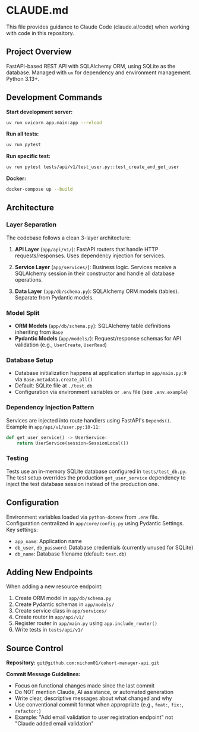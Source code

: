 # CLAUDE.md

This file provides guidance to Claude Code (claude.ai/code) when working with code in this repository.

## Project Overview

FastAPI-based REST API with SQLAlchemy ORM, using SQLite as the database. Managed with `uv` for dependency and environment management. Python 3.13+.

## Development Commands

**Start development server:**
```bash
uv run uvicorn app.main:app --reload
```

**Run all tests:**
```bash
uv run pytest
```

**Run specific test:**
```bash
uv run pytest tests/api/v1/test_user.py::test_create_and_get_user
```

**Docker:**
```bash
docker-compose up --build
```

## Architecture

### Layer Separation

The codebase follows a clean 3-layer architecture:

1. **API Layer** (`app/api/v1/`): FastAPI routers that handle HTTP requests/responses. Uses dependency injection for services.

2. **Service Layer** (`app/services/`): Business logic. Services receive a SQLAlchemy session in their constructor and handle all database operations.

3. **Data Layer** (`app/db/schema.py`): SQLAlchemy ORM models (tables). Separate from Pydantic models.

### Model Split

- **ORM Models** (`app/db/schema.py`): SQLAlchemy table definitions inheriting from `Base`
- **Pydantic Models** (`app/models/`): Request/response schemas for API validation (e.g., `UserCreate`, `UserRead`)

### Database Setup

- Database initialization happens at application startup in `app/main.py:9` via `Base.metadata.create_all()`
- Default: SQLite file at `./test.db`
- Configuration via environment variables or `.env` file (see `.env.example`)

### Dependency Injection Pattern

Services are injected into route handlers using FastAPI's `Depends()`. Example in `app/api/v1/user.py:10-11`:

```python
def get_user_service() -> UserService:
    return UserService(session=SessionLocal())
```

### Testing

Tests use an in-memory SQLite database configured in `tests/test_db.py`. The test setup overrides the production `get_user_service` dependency to inject the test database session instead of the production one.

## Configuration

Environment variables loaded via `python-dotenv` from `.env` file. Configuration centralized in `app/core/config.py` using Pydantic Settings. Key settings:
- `app_name`: Application name
- `db_user`, `db_password`: Database credentials (currently unused for SQLite)
- `db_name`: Database filename (default: `test.db`)

## Adding New Endpoints

When adding a new resource endpoint:
1. Create ORM model in `app/db/schema.py`
2. Create Pydantic schemas in `app/models/`
3. Create service class in `app/services/`
4. Create router in `app/api/v1/`
5. Register router in `app/main.py` using `app.include_router()`
6. Write tests in `tests/api/v1/`

## Source Control

**Repository:** `git@github.com:nichom01/cohort-manager-api.git`

**Commit Message Guidelines:**
- Focus on functional changes made since the last commit
- Do NOT mention Claude, AI assistance, or automated generation
- Write clear, descriptive messages about what changed and why
- Use conventional commit format when appropriate (e.g., `feat:`, `fix:`, `refactor:`)
- Example: "Add email validation to user registration endpoint" not "Claude added email validation"
